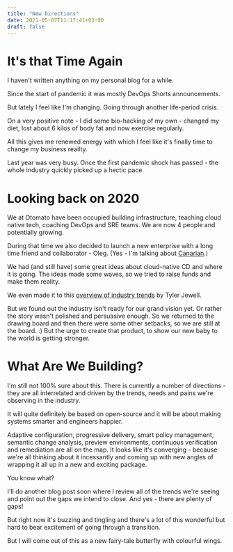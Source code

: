 ```yaml
---
title: "New Directions"
date: 2021-05-07T11:17:41+03:00
draft: false
---
```


# It's that Time Again

I haven't written anything on my personal blog for a while.

Since the start of pandemic it was mostly DevOps Shorts announcements. 

But lately I feel like I'm changing. Going through another life-period crisis. 

On a very positive note - I did some bio-hacking of my own - changed my diet, lost about 6 kilos of body fat and now exercise regularly. 

All this  gives me renewed energy with which I feel like it's finally time to change my business reailty.

Last year was very busy. Once the first pandemic shock  has passed - the whole industry quickly picked up a hectic pace. 

# Looking back on 2020

We at Otomato have been occupied building infrastructure, teaching cloud native tech, coaching DevOps and SRE teams. We are now 4 people and potentially growing.

During that time we also decided to launch a new enterprise with a long time friend and collaborator - Oleg. (Yes - I'm talking about [Canarian](https://canarian.io).) 

We had (and still have) some great ideas about cloud-native CD and where it is going. The ideas made some waves, so we tried to raise funds and make them reality. 

We even made it to this [overview of industry trends](https://tylerjewell.substack.com/p/2021-developer-trends) by Tyler Jewell.

But we found out the industry isn't ready for our grand vision yet.  Or rather the story wasn't polished and persuasive enough. So we returned to the drawing board and then there were some other setbacks, so we are still at the board. :) 
But the urge to create that product, to show our new baby to the world is getting stronger.

# What Are We Building?

I'm still not 100% sure about this. There is currently a number of directions - they are all interrelated and driven by the trends, needs and pains we're observing in the industry. 

It will quite definitely be based on open-source and it will be about making systems smarter and engineers happier. 

Adaptive configuration, progressive delivery, smart policy management, semantic change analysis, preview environments, continuous verification and remediation are all on the map. It looks like it's converging - because we're all thinking about it incessantly and coming up with new angles of wrapping it all up in a new and exciting package.

You know what? 

I'll do another blog post soon where I review all of the trends we're seeing and point out the gaps we intend to close. And yes - there are plenty of gaps!

But right now it's buzzing and tingling and there's a lot of this wonderful but hard to bear excitement of going through a transition.

But I will come out of this as a new fairy-tale butterfly with colourful wings.




